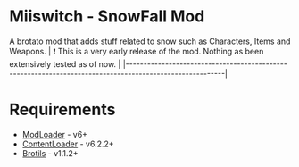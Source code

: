 # Miiswitch - SnowFall Mod

A brotato mod that adds stuff related to snow such as Characters, Items and Weapons.
| :exclamation:  This is a very early release of the mod. Nothing as been extensively tested as of now.   |
|---------------------------------------------------------------------------------------------------------| 

# Requirements
* [ModLoader](https://github.com/GodotModding/godot-mod-loader) - v6+
* [ContentLoader](https://github.com/BrotatoMods/Brotato-ContentLoader) - v6.2.2+
* [Brotils](https://github.com/BrotatoMods/Brotato-Brotils/) - v1.1.2+